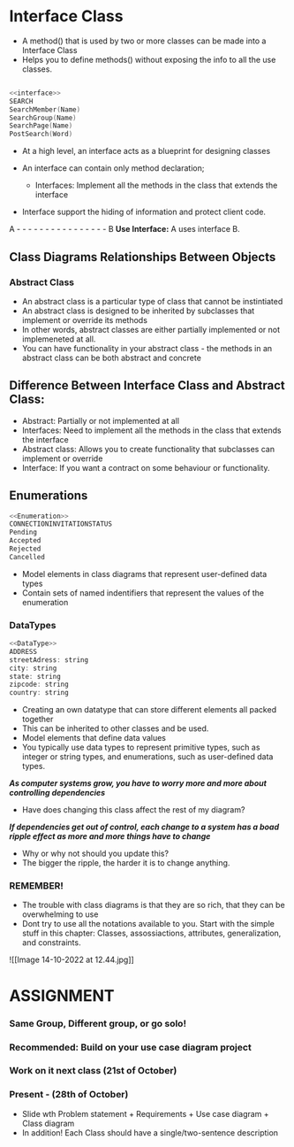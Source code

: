 
# Interface Class
- A method() that is used by two or more classes can be made into a Interface Class
- Helps you to define methods() without exposing the info to all the use classes.


```cpp

<<interface>>
SEARCH
SearchMember(Name)
SearchGroup(Name)
SearchPage(Name)
PostSearch(Word)
```

- At a high level, an interface acts as a blueprint for designing classes
- An interface can contain only method declaration;
	- Interfaces: Implement all the methods in the class that extends the interface

- Interface support the hiding of information and protect client code.



A - - - - - - - - - - - - - - - - B **Use Interface:** A uses interface B.


## Class Diagrams Relationships Between Objects
### Abstract Class
- An abstract class is a particular type of class that cannot be instintiated
- An abstract class is designed to be inherited by subclasses that implement or override its methods
- In other words, abstract classes are either partially implemented or not implemeneted at all.
- You can have functionality in your abstract class - the methods in an abstract class can be both abstract and concrete


## Difference Between Interface Class and Abstract Class:
- Abstract: Partially or not implemented at all
- Interfaces: Need to implement all the methods in the class that extends the interface
- Abstract class: Allows you to create functionality that subclasses can implement or override
- Interface: If you want a contract on some behaviour or functionality.

## Enumerations
```cpp
<<Enumeration>>
CONNECTIONINVITATIONSTATUS
Pending
Accepted
Rejected
Cancelled
```

- Model elements in class diagrams that represent user-defined data types
- Contain sets of named indentifiers that represent the values of the enumeration


### DataTypes
```cpp
<<DataType>>
ADDRESS
streetAdress: string
city: string
state: string
zipcode: string
country: string
```

- Creating an own datatype that can store different elements all packed together
- This can be inherited to other classes and be used.
- Model elements that define data values
- You typically use data types to represent primitive types, such as integer or string types, and enumerations, such as user-defined data types.



***As computer systems grow, you have to worry more and more about controlling dependencies***
- Have does changing this class affect the rest of my diagram?

***If dependencies get out of control, each change to a system has a boad ripple effect as more and more things have to change***
- Why or why not should you update this?
- The bigger the ripple, the harder it is to change anything.


### REMEMBER!
- The trouble with class diagrams is that they are so rich, that they can be overwhelming to use
- Dont try to use all the notations available to you. Start with the simple stuff in this chapter: Classes, assossiactions, attributes, generalization, and constraints.

![[Image 14-10-2022 at 12.44.jpg]]
# ASSIGNMENT
### Same Group, Different group, or go solo!
### Recommended: Build on your use case diagram project
### Work on it next class (21st of October)
### Present - (28th of October)
- Slide wth Problem statement + Requirements + Use case diagram + Class diagram
- In addition! Each Class should have a single/two-sentence description






